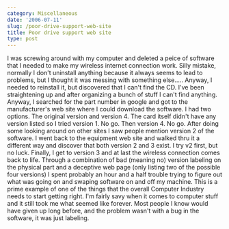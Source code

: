 ```yaml
---
category: Miscellaneous
date: '2006-07-11'
slug: /poor-drive-support-web-site
title: Poor drive support web site
type: post
---
```



I was screwing around with my computer and deleted a peice of
software that I needed to make my wireless internet connection
work. Silly mistake, normally I don't uninstall anything because it
always seems to lead to problems, but I thought it was messing with
something else..... Anyway, I needed to reinstall it, but
discovered that I can't find the CD. I've been straightening up and
after organizing a bunch of stuff I can't find anything. Anyway, I
searched for the part number in google and got to the
manufacturer's web site where I could download the software. I had
two options. The original version and version 4. The card itself
didn't have any version listed so I tried version 1. No go. Then
version 4. No go. After doing some looking around on other sites I
saw people mention version 2 of the software. I went back to the
equipment web site and walked thru it a different way and discover
that both version 2 and 3 exist. I try v2 first, but no luck.
Finally, I get to version 3 and at last the wireless connection
comes back to life. Through a combination of bad (meaning no)
version labeling on the physical part and a deceptive web page
(only listing two of the possible four versions) I spent probably
an hour and a half trouble trying to figure out what was going on
and swaping software on and off my machine. This is a prime example
of one of the things that the overall Computer Industry needs to
start getting right. I'm fairly savy when it comes to computer
stuff and it still took me what seemed like forever. Most people I
know would have given up long before, and the problem wasn't with a
bug in the software, it was just labeling.